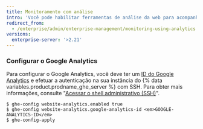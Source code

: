 ```yaml
---
title: Monitoramento com análise
intro: 'Você pode habilitar ferramentas de análise da web para acompanhar e analisar o tráfego para sua instância de {% data variables.product.prodname_ghe_server %}.'
redirect_from:
  - /enterprise/admin/enterprise-management/monitoring-using-analytics
versions:
  enterprise-server: '>2.21'
---
```


### Configurar o Google Analytics

Para configurar o Google Analytics, você deve ter um [ID do Google Analytics](https://analytics.google.com/) e efetuar a autenticação na sua instância do {% data variables.product.prodname_ghe_server %} com SSH. Para obter mais informações, consulte "[Acessar o shell administrativo (SSH)](/enterprise/admin/configuration/accessing-the-administrative-shell-ssh)".

```shell
$ ghe-config website-analytics.enabled true
$ ghe-config website-analytics.google-analytics-id <em>GOOGLE-ANALYTICS-ID</em>
$ ghe-config-apply
```
